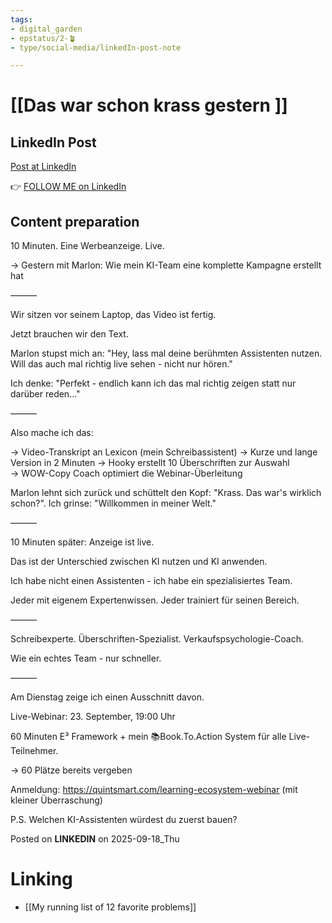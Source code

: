```yaml
---
tags: 
- digital_garden
- epstatus/2-🪴
- type/social-media/linkedIn-post-note

---
```

# [[Das war schon krass gestern ]]
## LinkedIn Post
[Post at LinkedIn]()
  

👉 [FOLLOW ME on LinkedIn](https://www.linkedin.com/comm/mynetwork/discovery-see-all?usecase=PEOPLE_FOLLOWS&followMember=sebastiankamilli)

## Content preparation

10 Minuten. Eine Werbeanzeige. Live.

→ Gestern mit Marlon: Wie mein KI-Team eine komplette Kampagne erstellt hat

———

Wir sitzen vor seinem Laptop, das Video ist fertig.

Jetzt brauchen wir den Text.

Marlon stupst mich an: "Hey, lass mal deine berühmten Assistenten nutzen. Will das auch mal richtig live sehen - nicht nur hören." 

Ich denke: "Perfekt - endlich kann ich das mal richtig zeigen statt nur darüber reden..."

———

Also mache ich das:

→ Video-Transkript an Lexicon (mein Schreibassistent)
→ Kurze und lange Version in 2 Minuten
→ Hooky erstellt 10 Überschriften zur Auswahl  
→ WOW-Copy Coach optimiert die Webinar-Überleitung

Marlon lehnt sich zurück und schüttelt den Kopf: "Krass. Das war's wirklich schon?". 
Ich grinse: "Willkommen in meiner Welt."

———

10 Minuten später: Anzeige ist live.

Das ist der Unterschied zwischen KI nutzen und KI anwenden.

Ich habe nicht einen Assistenten - ich habe ein spezialisiertes Team.

Jeder mit eigenem Expertenwissen. Jeder trainiert für seinen Bereich.

———

Schreibexperte. Überschriften-Spezialist. Verkaufspsychologie-Coach.

Wie ein echtes Team - nur schneller.

———

Am Dienstag zeige ich einen Ausschnitt davon.

Live-Webinar: 23. September, 19:00 Uhr

60 Minuten E³ Framework + mein 📚Book.To.Action System für alle Live-Teilnehmer.

→ 60 Plätze bereits vergeben

Anmeldung: https://quintsmart.com/learning-ecosystem-webinar (mit kleiner Überraschung) 


P.S.
Welchen KI-Assistenten würdest du zuerst bauen?


Posted on **LINKEDIN** on 2025-09-18_Thu
# Linking
+ [[My running list of 12 favorite problems]]